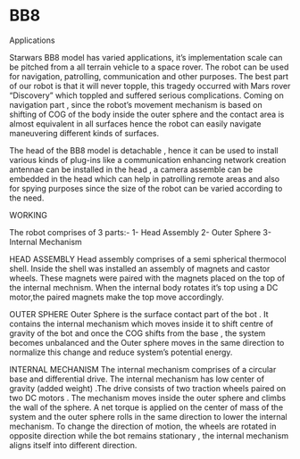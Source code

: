 # BB8
Applications

Starwars BB8 model has varied applications, it’s implementation scale can be pitched from a all terrain vehicle to a space rover. The robot can be used for navigation, patrolling, communication and other purposes. The best part of our robot is that it will never topple, this tragedy occurred with Mars rover “Discovery” which toppled and suffered serious complications. Coming on navigation part , since the robot’s movement mechanism is based on shifting of COG of the body inside the outer sphere and the contact area is almost equivalent in all surfaces hence the robot can easily navigate maneuvering different kinds of surfaces.

The head of the BB8 model is detachable , hence it can be used to install various kinds of plug-ins like a communication enhancing network creation antennae can be installed in the head , a camera assemble can be embedded in the head which can help in patrolling  remote areas and also for spying purposes since the size of the robot can be varied according to the need. 


WORKING

The robot comprises of 3 parts:- 
1- Head Assembly
2- Outer Sphere
3- Internal Mechanism

HEAD ASSEMBLY
Head assembly comprises of a semi spherical thermocol shell. Inside the shell was installed an assembly of magnets and castor wheels. These magnets were paired with the  magnets placed on the top of the internal mechnism. When the internal body rotates it’s top using a DC motor,the paired magnets make  the top move accordingly.

OUTER SPHERE
Outer Sphere is the surface contact part of the bot . It contains the internal mechanism which moves inside it to shift centre of gravity of the bot and once the COG shifts from the base , the system becomes unbalanced and the Outer sphere moves in the same direction to normalize this change and reduce system’s potential energy.

INTERNAL MECHANISM
The internal mechanism comprises of a circular base and differential drive. The internal mechanism has low center of gravity (added weight) .The drive consists of two traction wheels paired on two DC motors . The mechanism moves inside the outer sphere and climbs the wall of the sphere. A net torque is applied on the center of mass of the system and the outer sphere rolls in the same direction to lower the internal mechanism. To change the direction of motion, the wheels are rotated in opposite direction while the bot remains stationary , the internal mechanism aligns itself into different direction.

